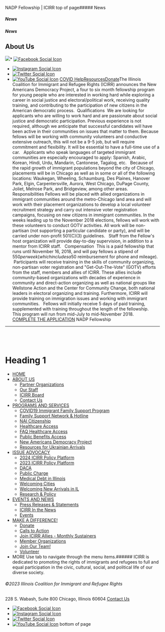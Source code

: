 
NADP Fellowship | ICIRR
top of page##### News
##### News
##### News
About Us
--------
[![](https://static.wixstatic.com/media/aec63a_8815cbc55c30492bb7f74e734e7d1815~mv2.png/v1/crop/x_0,y_2,w_600,h_131/fill/w_460,h_96,al_c,q_85,usm_0.66_1.00_0.01,enc_auto/aec63a_8815cbc55c30492bb7f74e734e7d1815~mv2.png)](https://www.icirr.org)* [![Facebook Social Icon]()](http://www.facebook.com/ICIRR)
* [![Instagram Social Icon]()](https://www.instagram.com/ICIRR_IL/)
* [![Twitter Social Icon]()](https://twitter.com/icirr?lang=en)
* [![YouTube Social  Icon]()](https://www.youtube.com/user/icirr)
[COVID Help](https://www.icirr.org/covid-19-resource-guide)[Resources](https://www.icirr.org/resources)[Donate](https://illinoiscoalitionforimmigrantandrefugeerights-bloom.kindful.com/?campaign=1242232)The Illinois Coalition for Immigrant and Refugee Rights (ICIRR) announces the New Americans Democracy Project, a four to six month fellowship program for young people who are interested in working hard while exploring a career in social justice and electoral/political work, receiving quality training, and contributing to the participation of new citizens in the American democratic process.
​
Qualifications
​
We are looking for applicants who are willing to work hard and are passionate about social justice and democratic participation. Previous experience is not required, although we anticipate that successful candidates will have been active in their communities on issues that matter to them.
​
Because fellows will be working with community volunteers and conductive extensive outreach, this will not be a 9-5 job, but will require commitment and flexibility. It will be essential to have a full-time use of a car. 
​
Applicants who speak languages of targeted immigrant communities are especially encouraged to apply: Spanish, Arabic, Korean, Hindi, Urdu, Mandarin, Cantonese, Tagalog, etc.
 
Because of the rapid growth of immigrant populations beyond the city of Chicago, placements will be in Chicago as well as in some or all of the following locations: Waukegan, Wheeling, Schaumburg, Des Plaines, Hanover Park, Elgin, Carpentersville, Aurora, West Chicago, DuPage County, Joliet, Melrose Park, and Bridgeview, among other areas.
​
Responsibilities
​
Fellows will be placed with allied organizations in immigrant communities around the metro-Chicago land area and will work with their placement organizations to develop a local volunteer recruitment strategy and carry out intensive voter registration campaigns, focusing on new citizens in immigrant communities. In the weeks leading up to the November 2018 elections, fellows will work with these volunteers to conduct GOTV activities. All work will be non-partisan (not supporting a particular candidate or party), and will be carried under non-profit 501(C)(3) guidelines.
 
Staff from the Fellow's host organization will provide day-to-day supervision, in addition to a mentor from ICIRR staff. 
​
Compensation
​
This is a paid fellowship that runs until November 16, 2018, and will pay fellows a stipend of $550 per week (which includes a $50 reimbursement for phone and mileage). 
​
Participants will receive training in the skills of community organizing, non-partisan voter registration and "Get-Out-The-Vote" (GOTV) efforts from the staff, members and allies of ICIRR. These allies include community-based organizations with decades of experience in community and direct-action organizing as well as national groups like Wellstone Action and the Center for Community Change, both national leaders in electoral organizing and training. Furthermore, ICIRR will provide training on immigration issues and working with immigrant communities. 
​
Fellows will initially receive 5 days of paid training, supplemented with training throughout the length of the fellowship. 
​
This program will run from mid-July to mid-November 2018. 
​
[COMPLETE THE APPLICATION](https://www.icirr.org/nadp-application)
NADP Fellowship
---------------
​
-
Heading 1
=========
* [HOME](https://www.icirr.org)
* [ABOUT US](https://www.icirr.org/about)
	+ [Partner Organizations](https://www.icirr.org/partner-organizations)
	+ [Our Staff](https://www.icirr.org/our-staff)
	+ [ICIRR Board](https://www.icirr.org/icirr-board)
	+ [Contact Us](https://www.icirr.org/contact)
* [PROGRAMS AND SERVICES](https://www.icirr.org/programs-and-services)
	+ [COVID19 Immigrant Family Support Program](https://www.icirr.org/covidil)
	+ [Family Support Network & Hotline](https://www.icirr.org/fsn)
	+ [NAI Citizenship](https://www.icirr.org/nai)
	+ [Healthcare Access](https://www.icirr.org/healthcare-access)
	+ [FAQ Healthcare Access](https://www.icirr.org/healthcare-faq)
	+ [Public Benefits Access](https://www.icirr.org/public-benefits-access)
	+ [New Americans Democracy Project](https://www.icirr.org/new-americans-democracy-project)
	+ [Resources for Ukrainian Arrivals](https://www.icirr.org/ukrainian-arrivals)
* [ISSUE ADVOCACY](https://www.icirr.org/issue-advocacy)
	+ [2024 ICIRR Policy Platform](https://www.icirr.org/2024-platform)
	+ [2023 ICIRR Policy Platform](https://www.icirr.org/2023-platform)
	+ [DACA](https://www.icirr.org/daca)
	+ [Public Charge](https://www.icirr.org/publiccharge)
	+ [Medical Debt in Illinois](https://www.icirr.org/ilmedicaldebt)
	+ [Welcoming Cities](https://www.icirr.org/welcoming-cities)
	+ [Welcoming New Arrivals in IL](https://www.icirr.org/newarrivals)
	+ [Research & Policy](https://www.icirr.org/research-and-policy)
* [EVENTS AND NEWS](https://www.icirr.org/events-and-news-1)
	+ [Press Releases & Statements](https://www.icirr.org/press)
	+ [ICIRR In the News](https://www.icirr.org/news)
	+ [Events](https://www.icirr.org/event)
* [MAKE A DIFFERENCE!](https://www.icirr.org/make-a-difference)
	+ [Donate](https://illinoiscoalitionforimmigrantandrefugeerights-bloom.kindful.com/)
	+ [Calls to Action](https://www.icirr.org/calls-to-action)
	+ [Join ICIRR Allies - Monthly Sustainers](https://illinoiscoalitionforimmigrantandrefugeerights-bloom.kindful.com/?campaign=1258485)
	+ [Member Organizations](https://www.icirr.org/become-a-member-organization)
	+ [Join Our Team!](https://www.icirr.org/join-our-team)
	+ [Volunteer](https://www.icirr.org/volunteer)
* MORE
Use tab to navigate through the menu items.###### ICIRR is dedicated to promoting the rights of immigrants and refugees to full and equal participation in the civic, cultural, social, and political life of our diverse society.
###### ©2023 Illinois Coalition for Immigrant and Refugee Rights
228 S. Wabash, Suite 800
Chicago, Illinois 60604
[Contact Us](https://www.icirr.org/contact)
* [![Facebook Social Icon]()](http://www.facebook.com/ICIRR)
* [![Instagram Social Icon]()](https://www.instagram.com/ICIRR_IL/)
* [![Twitter Social Icon]()](https://twitter.com/icirr?lang=en)
* [![YouTube Social  Icon]()](https://www.youtube.com/user/icirr)
bottom of page

